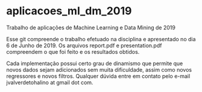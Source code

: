 # aplicacoes_ml_dm_2019
Trabalho de aplicações de Machine Learning e Data Mining de 2019

Esse git compreende o trabalho efetuado na disciplina e apresentado no dia 6 de Junho de 2019.
Os arquivos report.pdf e presentation.pdf compreendem o que foi feito e os resultados obtidos.

Cada implementação possui certo grau de dinamismo que permite que novos dados sejam adicionados sem muita dificuldade, assim como novos regressores e novos filtros. Qualquer dúvida entre em contato pelo e-mail jvalverdetohalino at gmail dot com.
